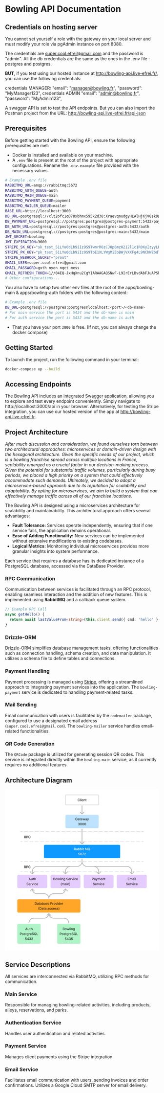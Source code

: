 # Bowling API Documentation

## Credentials on hosting server
You cannot set yourself a role with the gateway on your local server and must modify your role via pgAdmin instance on port 8080.

The credentials are super.cool.efrei@gmail.com and the password is "admin".
All the db credentials are the same as the ones in the .env file : postgres and postgres.

**BUT**, if you test using our hosted instance at http://bowling-api.live-efrei.fr/, you can use the following credentials:

credentials MANAGER:
"email": "manager@bowling.fr",
"password": "MyManager123",
credentials ADMIN
"email": "admin@bowling.fr",
"password": "MyAdmin123",

A swagger API is set to test the API endpoints. But you can also import the Postman project from the URL: http://bowling-api.live-efrei.fr/api-json

## Prerequisites

Before getting started with the Bowling API, ensure the following prerequisites are met:

- Docker is installed and available on your machine.
- A `.env` file is present at the root of the project with appropriate configurations. Rename the `.env.example` file provided with the necessary values.

```sh
# Example .env file
RABBITMQ_URL=amqp://rabbitmq:5672
RABBITMQ_AUTH_QUEUE=auth
RABBITMQ_MAIN_QUEUE=main
RABBITMQ_PAYMENT_QUEUE=payment
RABBITMQ_MAILER_QUEUE=mailer
BASE_URL=http://localhost:3000
DB_URL=postgresql://clt2ofc1q078xbhmx595k2d38:XraevqnudgyHLAlHjKjV8sk9@37.120.189.116:9009/clt2ofc1q078zbhmx0s5ed7pk
DB_PAYMENT_URL=postgresql://postgres:postgres@postgres-payment:5432/payment
DB_AUTH_URL=postgresql://postgres:postgres@postgres-auth:5432/auth
DB_MAIN_URL=postgresql://postgres:postgres@postgres-main:5432/main
JWT_SECRET=bowling
JWT_EXPIRATION=3600
STRIPE_SK_KEY="sk_test_51LYu0dLb9iIz9S9TwmrR6zCJ0p6mzH212l1c1R0XyIzyyLH5IXHD55Ks5lxo6gWKOPeeHNMmShDUcGr2mgEeQQ0R005kCmJAhe"
STRIPE_PK_KEY="pk_test_51LYu0dLb9iIz9S9TbE1XLYWgMi5bBWjVXXFg4L9NChWZbdTvZ8lW4riLGAJZmzPJfPseScf3YblaIaAY2z9DPWqt00zyd1LNQI"
STRIPE_WEBHOOK_SECRET="prout"
GMAIL_USER=super.cool.efrei@gmail.com
GMAIL_PASSWORD=gxth nyon nqct mess
GMAIL_REFRESH_TOKEN=1//04EQ-JxHqXnu2CgYIARAAGAQSNwF-L9IrErLBvdAbFJuAPShZ44-ZmITLEfGwHTJRtXedbYKWI_4-En-FroZCiQRTuXlyOjz3TW8
# Other configurations...
```

You also have to setup two other env files at the root of the apps/bowling-main & apps/bowling-auth folders with the following content:

```sh
# Example .env file
DB_URL=postgresql://postgres:postgres@localhost:<port>/<db-name>
# For main service the port is 5434 and the db-name is main
# For auth service the port is 5432 and the db-name is auth
```

- That you have your port `3000` is free. (If not, you can always change the docker compose)

## Getting Started

To launch the project, run the following command in your terminal:

```bash
docker-compose up --build
```

## Accessing Endpoints

The Bowling API includes an integrated [Swagger](https://swagger.io/) application, allowing you to explore and test every endpoint conveniently. Simply navigate to http://localhost:3000/api in your browser. Alternatively, for testing the Stripe integration, you can use our hosted version of the app at http://bowling-api.live-efrei.fr.

## Project Architecture

_After much discussion and consideration, we found ourselves torn between two architectural approaches: microservices or domain-driven design with the hexagonal architecture.
Given the specific needs of our project, which is a bowling franchise spread across multiple locations in France, scalability emerged as a crucial factor in our decision-making process.
Given the potential for substantial traffic volumes, particularly during busy periods, we placed a high priority on a system that could effectively accommodate such demands.
Ultimately, we decided to adopt a microservice-based approach due to its reputation for scalability and adaptability.
By opting for microservices, we aim to build a system that can effectively manage traffic across all of our franchise locations._


The Bowling API is designed using a microservices architecture for scalability and maintainability. This architectural approach offers several advantages:

- **Fault Tolerance:** Services operate independently, ensuring that if one service fails, the application remains operational.
- **Ease of Adding Functionality:** New services can be implemented without extensive modifications to existing codebases.
- **Logical Metrics:** Monitoring individual microservices provides more granular insights into system performance.

Each service that requires a database has its dedicated instance of a PostgreSQL database, accessed via the DataBase Provider.

### RPC Communication

Communication between services is facilitated through an RPC protocol, enabling seamless interaction and the addition of new features. This is implemented using **RabbitMQ** and a callback queue system.

```typescript
// Example RPC Call
async getHello() {
  return await lastValueFrom<string>(this.client.send({ cmd: 'hello' }, ''));
}
```

### Drizzle-ORM

[Drizzle-ORM](https://www.npmjs.com/package/drizzle-orm) simplifies database management tasks, offering functionalities such as connection handling, schema creation, and data manipulation. It utilizes a schema file to define tables and connections.

### Payment Handling

Payment processing is managed using [Stripe](https://www.npmjs.com/package/stripe), offering a streamlined approach to integrating payment services into the application. The `bowling-payment` service is dedicated to handling payment-related tasks.

### Mail Sending

Email communication with users is facilitated by the `nodemailer` package, configured to use a designated email address (`super.cool.efrei@gmail.com`). The `bowling-mailer` service handles email-related functionalities.

### QR Code Generation

The `QRCode` package is utilized for generating session QR codes. This service is integrated directly within the `bowling-main` service, as it currently requires no additional features.

## Architecture Diagram

![Architecture Diagram](./Architecture.png)

## Service Descriptions

All services are interconnected via RabbitMQ, utilizing RPC methods for communication.

### Main Service

Responsible for managing bowling-related activities, including products, alleys, reservations, and parks.

### Authentication Service

Handles user authentication and related activities.

### Payment Service

Manages client payments using the Stripe integration.

### Email Service

Facilitates email communication with users, sending invoices and order confirmations. Utilizes a Google Cloud SMTP server for email delivery.